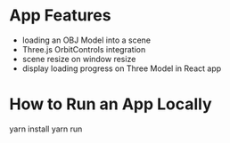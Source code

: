 # App Features

- loading an OBJ Model into a scene
- Three.js OrbitControls integration
- scene resize on window resize
- display loading progress on Three Model in React app

# How to Run an App Locally

yarn install
yarn run

